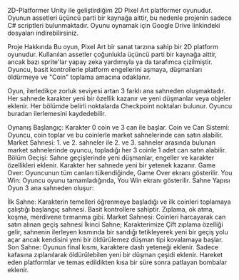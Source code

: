 2D-Platformer
Unity ile geliştirdiğim 2D Pixel Art platformer oyunudur. Oyunun assetleri üçüncü parti bir kaynağa aittir, bu nedenle projenin sadece C# scriptleri bulunmaktadır. Oyunu oynamak için Google Drive linkindeki dosyaları indirebilirsiniz.

Proje Hakkında
Bu oyun, Pixel Art bir sanat tarzına sahip bir 2D platform oyunudur. Kullanılan assetler çoğunlukla üçüncü parti bir kaynağa aittir, ancak bazı sprite'lar yapay zeka yardımıyla ya da tarafımca çizilmiştir. Oyuncu, basit kontrollerle platform engellerini aşmaya, düşmanları öldürmeye ve "Coin" toplama amacına odaklanır.

Oyun, ilerledikçe zorluk seviyesi artan 3 farklı ana sahneden oluşmaktadır. Her sahnede karakter yeni bir özellik kazanır ve yeni düşmanlar veya objeler eklenir. Her bölümde belirli noktalarda Checkpoint noktaları bulunur. Oyuncu buradan ilerlemesini kaydedebilir. 

Oynanış
Başlangıç: Karakter 0 coin ve 3 can ile başlar.
Coin ve Can Sistemi: Oyuncu, coin toplar ve bu coinlerle market sahnelerinde can satın alabilir.
Market Sahnesi: 1. ve 2. sahneler ile 2. ve 3. sahneler arasında bulunan market sahnelerinde oyuncu, topladığı her 3 coinle 1 adet can satın alabilir.
Bölüm Geçişi: Sahne geçişlerinde yeni düşmanlar, engeller ve karakter özellikleri eklenir. Karakter her sahnede yeni bir yetenek kazanır.
Game Over: Oyuncunun tüm canları tükendiğinde, Game Over ekranı gösterilir.
You Win: Oyuncu oyunu tamamladığında, You Win ekranı gösterilir.
Sahne Yapısı
Oyun 3 ana sahneden oluşur:

İlk Sahne: Karakterin temelleri öğrenmeye başladığı ve ilk coinleri toplamaya çalıştığı başlangıç sahnesi. Basit kontrollere sahiptir. Zıplama, ok atma, koşma, merdivene tırmanma gibi.
Market Sahnesi: Coinleri harcayarak can satın alınan geçiş sahnesi
İkinci Sahne; Karakterimize Çift zıplama özelliği gelir, sahnenin ilerleyen kısmında bir sandığı tetikleyerek yeni bir geçiş yolu açar ancak kendisini yeni bir öldürülemez düşman tipi kovalamaya başlar.
Son Sahne: Oyunun final kısmı, karaktere dash yeteneği eklenir. Sadece kafasına zıplanılarak öldürülebilen yeni bir düşman çeşidi eklenir. Hareket eden platformlar ve temas edildikten kısa bir süre sonra patlayan bombalar eklenir.

